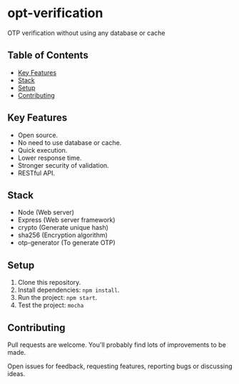 # opt-verification
OTP verification without using any database or cache

## Table of Contents
* [Key Features](#key-features)
* [Stack](#stack)
* [Setup](#setup)
* [Contributing](#contributing)

## Key Features
* Open source.
* No need to use database or cache.
* Quick execution.
* Lower response time.
* Stronger security of validation.
* RESTful API.

## Stack
* Node (Web server)
* Express (Web server framework)
* crypto (Generate unique hash)
* sha256 (Encryption algorithm)
* otp-generator (To generate OTP)

## Setup
1. Clone this repository.
2. Install dependencies: `npm install`.
3. Run the project:  `npm start`.
4. Test the project: `mocha`

## Contributing
Pull requests are welcome. You'll probably find lots of improvements to be made.

Open issues for feedback, requesting features, reporting bugs or discussing ideas.
